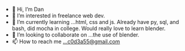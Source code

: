 - 👋 Hi, I’m Dan
- 👀 I’m interested in freelance web dev.
- 🌱 I’m currently learning ...html, css and js. Already have py, sql, and bash, did mocha in college. Would really love to learn blender.
- 💞️ I’m looking to collaborate on ...the use of blender.
- 📫 How to reach me ...c0d3a55@gmail.com

<!---
c0d3a55/c0d3a55 is a ✨ special ✨ repository because its `README.md` (this file) appears on your GitHub profile.
You can click the Preview link to take a look at your changes.
--->
